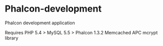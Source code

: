 Phalcon-development
===================

Phalcon development application

Requires PHP 5.4 >
MySQL 5.5 >
Phalcon 1.3.2
Memcached
APC
mcrypt library
